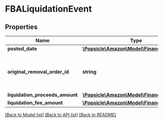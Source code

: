 # FBALiquidationEvent

## Properties
Name | Type | Description | Notes
------------ | ------------- | ------------- | -------------
**posted_date** | [**\Popsicle\Amazon\Model\Finances\\DateTime**](\DateTime.md) |  | [optional] 
**original_removal_order_id** | **string** | The identifier for the original removal order. | [optional] 
**liquidation_proceeds_amount** | [**\Popsicle\Amazon\Model\Finances\Currency**](Currency.md) |  | [optional] 
**liquidation_fee_amount** | [**\Popsicle\Amazon\Model\Finances\Currency**](Currency.md) |  | [optional] 

[[Back to Model list]](../../README.md#documentation-for-models) [[Back to API list]](../../README.md#documentation-for-api-endpoints) [[Back to README]](../../README.md)

